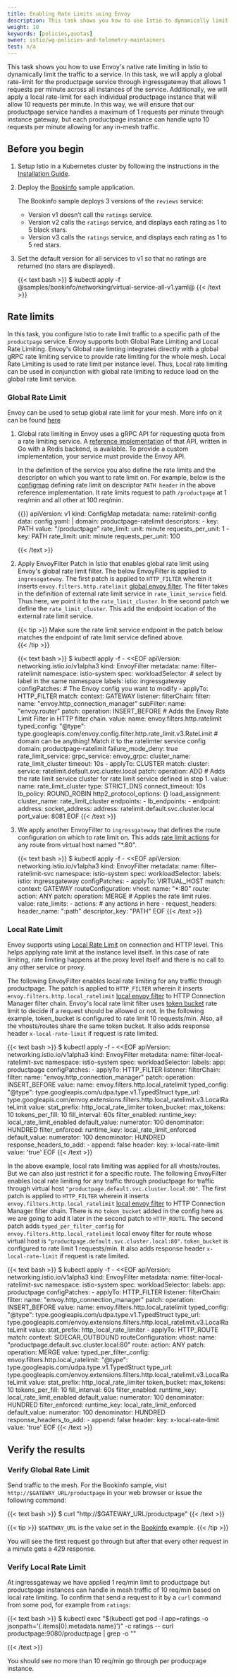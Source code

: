 ```yaml
---
title: Enabling Rate Limits using Envoy
description: This task shows you how to use Istio to dynamically limit the traffic to a service.
weight: 10
keywords: [policies,quotas]
owner: istio/wg-policies-and-telemetry-maintainers
test: n/a
---
```


This task shows you how to use Envoy's native rate limiting in Istio to dynamically limit the traffic to a
service. In this task, we will apply a global rate-limit for the productpage service through ingressgateway that allows
1 requests per minute across all instances of the service. Additionally, we will apply a local rate-limit for each
individual productpage instance that will allow 10 requests per minute. In this way, we will ensure that our productpage
service handles a maximum of 1 requests per minute through instance gateway, but each productpage instance can handle 
upto 10 requests per minute allowing for any in-mesh traffic.


## Before you begin

1. Setup Istio in a Kubernetes cluster by following the instructions in the
   [Installation Guide](/docs/setup/getting-started/).

1. Deploy the [Bookinfo](/docs/examples/bookinfo/) sample application.

    The Bookinfo sample deploys 3 versions of the `reviews` service:

    * Version v1 doesn’t call the `ratings` service.
    * Version v2 calls the `ratings` service, and displays each rating as 1 to 5 black stars.
    * Version v3 calls the `ratings` service, and displays each rating as 1 to 5 red stars.


1. Set the default version for all services to v1 so that no ratings are returned (no stars are displayed).

    {{< text bash >}}
    $ kubectl apply -f @samples/bookinfo/networking/virtual-service-all-v1.yaml@
    {{< /text >}}

## Rate limits

In this task, you configure Istio to rate limit traffic to a specific path of the `productpage` service.
Envoy supports both Global Rate Limiting and Local Rate Limiting. Envoy's Global rate
 limting integrates directly with a global gRPC rate limiting service to provide rate limiting for the whole mesh.
 Local Rate Limiting is used to rate limit per instance level. Thus, Local rate limiting can be used in conjunction with
  global rate limiting to reduce load on the global rate limit service.

### Global Rate Limit

Envoy can be used to setup global rate limit for your mesh. More info on it can be found [here](https://www.envoyproxy.io/docs/envoy/latest/intro/arch_overview/other_features/global_rate_limiting)

1.  Global rate limiting in Envoy uses a gRPC API for requesting quota from a rate limiting service. 
    A [reference implementation](https://github.com/envoyproxy/ratelimit) of that API, written in Go with a Redis 
    backend, is available. To provide a custom implementation, your service must provide the Envoy API.
    
    In the definition of the service you also define the rate limits and the descriptor on which you want
    to rate limit on. For example, below is the [configmap](https://github.com/envoyproxy/ratelimit#configuration) 
    defining rate limit on descriptor `PATH header` in the above reference implementation. It rate limits request to path 
    `/productpage` at 1 req/min and all other at 100 req/min.

    {{<text yaml >}}
    apiVersion: v1
    kind: ConfigMap
    metadata:
      name: ratelimit-config
    data:
      config.yaml: |
        domain: productpage-ratelimit
        descriptors:
          - key: PATH
            value: "/productpage"
            rate_limit:
              unit: minute
              requests_per_unit: 1
          - key: PATH
            rate_limit:
              unit: minute
              requests_per_unit: 100

    {{< /text >}}

1.  Apply EnvoyFilter Patch in Istio that enables global rate limit using Envoy's global rate limit filter. The below
    EnvoyFilter is applied to `ingressgateway`. The first patch is applied to `HTTP_FILTER` wherein it inserts 
    `envoy.filters.http.ratelimit` [global envoy filter](https://www.envoyproxy.io/docs/envoy/latest/api-v3/extensions/filters/http/ratelimit/v3/rate_limit.proto#envoy-v3-api-msg-extensions-filters-http-ratelimit-v3-ratelimit).
    The filter takes in the definition of external rate limit service in `rate_limit_service` field. Thus here,
    we point it to the `rate_limit_cluster`. In the second patch we define the `rate_limit_cluster`. This add the endpoint
    location of the external rate limit service.
    
    {{< tip >}}
    Make sure the rate limit service endpoint in the patch below matches the endpoint of rate limit service defined above.  
    {{< /tip >}}

    {{< text bash >}}
    $ kubectl apply -f - <<EOF
    apiVersion: networking.istio.io/v1alpha3
    kind: EnvoyFilter
    metadata:
      name: filter-ratelimit
      namespace: istio-system
    spec:
      workloadSelector:
        # select by label in the same namespace
        labels:
          istio: ingressgateway
      configPatches:
        # The Envoy config you want to modify
        - applyTo: HTTP_FILTER
          match:
            context: GATEWAY
            listener:
              filterChain:
                filter:
                  name: "envoy.http_connection_manager"
                  subFilter:
                    name: "envoy.router"
          patch:
            operation: INSERT_BEFORE
            # Adds the Envoy Rate Limit Filter in HTTP filter chain.
            value:
              name: envoy.filters.http.ratelimit
              typed_config:
                "@type": type.googleapis.com/envoy.config.filter.http.rate_limit.v3.RateLimit
                # domain can be anything! Match it to the ratelimter service config
                domain: productpage-ratelimit
                failure_mode_deny: true
                rate_limit_service:
                  grpc_service:
                    envoy_grpc:
                      cluster_name: rate_limit_cluster
                    timeout: 10s
        - applyTo: CLUSTER
          match:
            cluster:
              service: ratelimit.default.svc.cluster.local
          patch:
            operation: ADD
            # Adds the rate limit service cluster for rate limit service defined in step 1.
            value:
              name: rate_limit_cluster
              type: STRICT_DNS
              connect_timeout: 10s
              lb_policy: ROUND_ROBIN
              http2_protocol_options: {}
              load_assignment:
                cluster_name: rate_limit_cluster
                endpoints:
                - lb_endpoints:
                  - endpoint:
                      address:
                        socket_address:
                          address: ratelimit.default.svc.cluster.local
                          port_value: 8081
    EOF
    {{< /text >}}
    
1.  We apply another EnvoyFilter to `ingressgateway` that defines the route configuration on which to rate limit on.
    This adds [rate limit actions](https://www.envoyproxy.io/docs/envoy/latest/api-v3/config/route/v3/route_components.proto#envoy-v3-api-msg-config-route-v3-ratelimit) for any route from virtual host named "*.80". 
    
    {{< text bash >}}
    $ kubectl apply -f - <<EOF
    apiVersion: networking.istio.io/v1alpha3
    kind: EnvoyFilter
    metadata:
      name: filter-ratelimit-svc
      namespace: istio-system
    spec:
      workloadSelector:
        labels:
          istio: ingressgateway
      configPatches:
        - applyTo: VIRTUAL_HOST
          match:
            context: GATEWAY
            routeConfiguration:
              vhost:
                name: "*:80"
                  route:
                    action: ANY
          patch:
            operation: MERGE
            # Applies the rate limit rules.
            value:
              rate_limits:
                - actions: # any actions in here
                  - request_headers:
                      header_name: ":path"
                      descriptor_key: "PATH"
    EOF
    {{< /text >}}

### Local Rate Limit

Envoy supports using [Local Rate Limit](https://www.envoyproxy.io/docs/envoy/latest/intro/arch_overview/other_features/local_rate_limiting#arch-overview-local-rate-limit) on connection and HTTP level. This helps applying rate limit at the instance level
itself. In this case of rate limiting, rate limiting happens at the proxy level itself and there is no call to any other
service or proxy.

The following EnvoyFilter enables local rate limiting for any traffic through productpage. 
The patch is applied to `HTTP_FILTER` wherein it inserts `envoy.filters.http.local_ratelimit` [local envoy filter](https://www.envoyproxy.io/docs/envoy/latest/configuration/http/http_filters/local_rate_limit_filter#config-http-filters-local-rate-limit) 
to HTTP Connection Manager filter chain. Envoy's local rate limit filter uses [token bucket](https://www.envoyproxy.io/docs/envoy/latest/api-v3/extensions/filters/http/local_ratelimit/v3/local_rate_limit.proto#envoy-v3-api-field-extensions-filters-http-local-ratelimit-v3-localratelimit-token-bucket) 
rate limit to decide if a request should be allowed or not. In the following example, token_bucket is configured to rate
limit 10 requests/min. Also, all the vhosts/routes share the same token bucket. 
It also adds response header `x-local-rate-limit` if request is rate limited.                                                                                                    


{{< text bash >}}
$ kubectl apply -f - <<EOF
apiVersion: networking.istio.io/v1alpha3
kind: EnvoyFilter
metadata:
  name: filter-local-ratelimit-svc
  namespace: istio-system
spec:
  workloadSelector:
    labels:
      app: productpage
  configPatches:
    - applyTo: HTTP_FILTER
      listener:
        filterChain:
          filter:
            name: "envoy.http_connection_manager"
      patch:
        operation: INSERT_BEFORE
        value:
          name: envoy.filters.http.local_ratelimit
          typed_config:
            "@type": type.googleapis.com/udpa.type.v1.TypedStruct
            type_url: type.googleapis.com/envoy.extensions.filters.http.local_ratelimit.v3.LocalRateLimit
            value:
              stat_prefix: http_local_rate_limiter
              token_bucket:
                max_tokens: 10
                tokens_per_fill: 10
                fill_interval: 60s
              filter_enabled:
                runtime_key: local_rate_limit_enabled
                default_value:
                  numerator: 100
                  denominator: HUNDRED
              filter_enforced:
                runtime_key: local_rate_limit_enforced
                default_value:
                  numerator: 100
                  denominator: HUNDRED
              response_headers_to_add:
                - append: false
                  header:
                    key: x-local-rate-limit
                    value: 'true'
EOF
{{< /text >}}


In the above example, local rate limiting was applied for all vhosts/routes. But we can also just restrict it for a
specific route. The following EnvoyFilter enables local rate limiting for any traffic through productpage for
traffic through virtual host `"productpage.default.svc.cluster.local:80"`. 
The first patch is applied to `HTTP_FILTER` wherein it inserts `envoy.filters.http.local_ratelimit` [local envoy filter](https://www.envoyproxy.io/docs/envoy/latest/configuration/http/http_filters/local_rate_limit_filter#config-http-filters-local-rate-limit) 
to HTTP Connection Manager filter chain. There is no `token_bucket` added in the config here as we are going to add it
later in the second patch to `HTTP_ROUTE`. The second patch adds `typed_per_filter_config` for `envoy.filters.http.local_ratelimit` 
local envoy filter for route whose virtual host is `"productpage.default.svc.cluster.local:80"`. `token_bucket` is
configured to rate limit 1 requests/min. It also adds response header `x-local-rate-limit` if request is rate limited.


{{< text bash >}}
$ kubectl apply -f - <<EOF
apiVersion: networking.istio.io/v1alpha3
kind: EnvoyFilter
metadata:
  name: filter-local-ratelimit-svc
  namespace: istio-system
spec:
  workloadSelector:
    labels:
      app: productpage
  configPatches:
    - applyTo: HTTP_FILTER
      listener:
        filterChain:
          filter:
            name: "envoy.http_connection_manager"
      patch:
        operation: INSERT_BEFORE
        value:
          name: envoy.filters.http.local_ratelimit
          typed_config:
            "@type": type.googleapis.com/udpa.type.v1.TypedStruct
            type_url: type.googleapis.com/envoy.extensions.filters.http.local_ratelimit.v3.LocalRateLimit
            value:
              stat_prefix: http_local_rate_limiter
    - applyTo: HTTP_ROUTE
      match:
        context: SIDECAR_OUTBOUND
        routeConfiguration:
          vhost:
            name: "productpage.default.svc.cluster.local:80"
             route:
              action: ANY
      patch:
        operation: MERGE
        value:
          typed_per_filter_config:
            envoy.filters.http.local_ratelimit:
              "@type": type.googleapis.com/udpa.type.v1.TypedStruct
              type_url: type.googleapis.com/envoy.extensions.filters.http.local_ratelimit.v3.LocalRateLimit
              value:
                stat_prefix: http_local_rate_limiter
                token_bucket:
                  max_tokens: 10
                  tokens_per_fill: 10
                  fill_interval: 60s
                filter_enabled:
                  runtime_key: local_rate_limit_enabled
                  default_value:
                    numerator: 100
                    denominator: HUNDRED
                filter_enforced:
                  runtime_key: local_rate_limit_enforced
                  default_value:
                    numerator: 100
                    denominator: HUNDRED
                response_headers_to_add:
                  - append: false
                    header:
                      key: x-local-rate-limit
                      value: 'true'
EOF
{{< /text >}}


## Verify the results

### Verify Global Rate Limit
Send traffic to the mesh. For the Bookinfo sample, visit `http://$GATEWAY_URL/productpage` in your web
browser or issue the following command:

{{< text bash >}}
$ curl "http://$GATEWAY_URL/productpage"
{{< /text >}}

{{< tip >}}
`$GATEWAY_URL` is the value set in the [Bookinfo](/docs/examples/bookinfo/) example.
{{< /tip >}}

You will see the first request go through but after that every other request in a minute gets a 429 response.

### Verify Local Rate Limit
At ingressgateway we have applied 1 req/min limit to productpage but productpage instances can handle in mesh traffic of
 10 req/min based on local rate limiting.
To confirm that send a request to it by a `curl` command from some pod, for example from `ratings`:
                
{{< text bash >}}
$ kubectl exec "$(kubectl get pod -l app=ratings -o jsonpath='{.items[0].metadata.name}')" -c ratings -- curl productpage:9080/productpage | grep -o "<title>.*</title>"
<title>Simple Bookstore App</title>
{{< /text >}}

You should see no more than 10 req/min go through per producpage instance.
